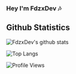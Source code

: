 ### Hey I'm FdzxDev 🎶

## Github Statistics
![FdzxDev's github stats](https://github-readme-stats.vercel.app/api?username=fdzxdev&show_icons=true&theme=radical)

![Top Langs](https://github-readme-stats.vercel.app/api/top-langs/?username=fdzxdev&layout=compact)

![Profile Views](https://komarev.com/ghpvc/?username=fdzxdev&color=green)
